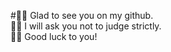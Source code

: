 #🖐🏻 Glad to see you on my github.   
🙏🏻 I will ask you not to judge strictly.   
✊🏻 Good luck to you!
